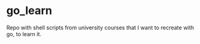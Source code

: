 # go_learn

Repo with shell scripts from university courses that I want to recreate with go, to learn it.